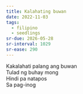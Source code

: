 ```yaml
---
title: Kalahating buwan
date: 2022-11-03
tags:
  - filipino
  - seedlings
sr-due: 2026-05-28
sr-interval: 1029
sr-ease: 290
---
```

Kakalahati palang ang buwan  
Tulad ng buhay mong  
Hindi pa natapos  
Sa pag-inog  